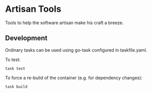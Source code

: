# Artisan Tools
Tools to help the software artisan make his craft a breeze.


## Development
Ordinary tasks can be used using go-task configured in taskfile.yaml.

To test:
```shell
task test
```

To force a re-build of the container (e.g. for dependency changes):
```shell
task build
```
